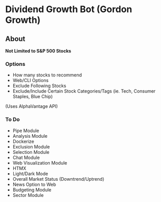 # Dividend Growth Bot (Gordon Growth)

## About

**Not Limited to S&P 500 Stocks**

### Options
- How many stocks to recommend
- Web/CLI Options
- Exclude Following Stocks
- Exclude/Include Certain Stock Categories/Tags (ie. Tech, Consumer Staples, Blue Chip)

(Uses AlphaVantage API)

### To Do
- Pipe Module
- Analysis Module
- Dockerize
- Exclusion Module
- Selection Module
- Chat Module
- Web Visualization Module
- HTMX
- Light/Dark Mode
- Overall Market Status (Downtrend/Uptrend)
- News Option to Web
- Budgeting Module
- Sector Module
